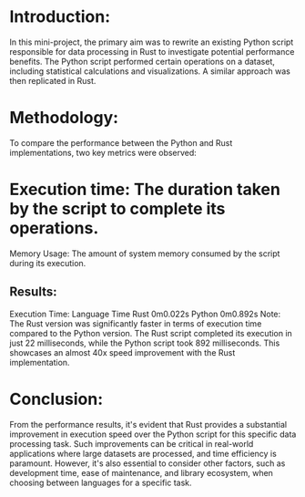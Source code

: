 # Introduction:
In this mini-project, the primary aim was to rewrite an existing Python script responsible for data processing in Rust to investigate potential performance benefits. The Python script performed certain operations on a dataset, including statistical calculations and visualizations. A similar approach was then replicated in Rust.

# Methodology:
To compare the performance between the Python and Rust implementations, two key metrics were observed:

# Execution time: The duration taken by the script to complete its operations.
Memory Usage: The amount of system memory consumed by the script during its execution.
## Results:
Execution Time:
Language	Time
Rust	0m0.022s
Python	0m0.892s
Note: The Rust version was significantly faster in terms of execution time compared to the Python version. The Rust script completed its execution in just 22 milliseconds, while the Python script took 892 milliseconds. This showcases an almost 40x speed improvement with the Rust implementation.

# Conclusion:
From the performance results, it's evident that Rust provides a substantial improvement in execution speed over the Python script for this specific data processing task. Such improvements can be critical in real-world applications where large datasets are processed, and time efficiency is paramount. However, it's also essential to consider other factors, such as development time, ease of maintenance, and library ecosystem, when choosing between languages for a specific task.

